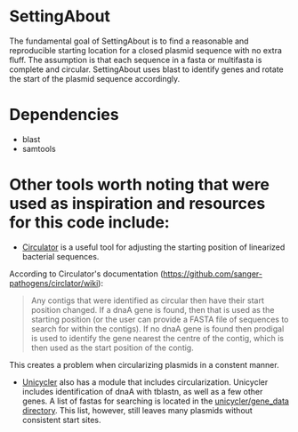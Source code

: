 # SettingAbout

The fundamental goal of SettingAbout is to find a reasonable and reproducible starting location for a closed plasmid sequence with no extra fluff. The assumption is that each sequence in a fasta or multifasta is complete and circular. SettingAbout uses blast to identify genes and rotate the start of the plasmid sequence accordingly. 

# Dependencies

- blast
- samtools

# Other tools worth noting that were used as inspiration and resources for this code include:

- [Circulator](https://sanger-pathogens.github.io/circlator/) is a useful tool for adjusting the starting position of linearized bacterial sequences. 

According to Circulator's documentation (https://github.com/sanger-pathogens/circlator/wiki):
> Any contigs that were identified as circular then have their start position changed. If a dnaA gene is found, then that is used as the starting position (or the user can provide a FASTA file of sequences to search for within the contigs). If no dnaA gene is found then prodigal is used to identify the gene nearest the centre of the contig, which is then used as the start position of the contig.

This creates a problem when circularizing plasmids in a constent manner.

- [Unicycler](https://github.com/rrwick/Unicycler) also has a module that includes circularization. Unicycler includes identification of dnaA with tblastn, as well as a few other genes. A list of fastas for searching is located in the [unicycler/gene_data directory](https://github.com/rrwick/Unicycler/tree/main/unicycler/gene_data). This list, however, still leaves many plasmids without consistent start sites.

